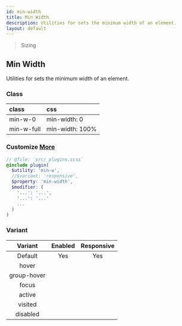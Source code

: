 ```yaml
---
id: min-width
title: Min Width
description: Utilities for sets the minimum width of an element.
layout: default
---
```


> Sizing

## Min Width

Utilities for sets the minimum width of an element.

### Class

| <span class="px-3 py-1 text-white bg-charcoal-100 rounded-full">class</span> | <span class="px-3 py-1 text-white bg-charcoal-100 rounded-full">css</span> |
|:--|:--|
| min-w-0 | min-width: 0 |
| min-w-full | min-width: 100% |

### Customize <a class="ml-1 px-2 py-1 text-sm text-gray-600 bg-gray-300" href="/plugin-api/">More</a>

```scss
// @file: `src/_plugins.scss`
@include plugin(
  $utility: 'min-w',
  //$variant: 'responsive',
  $property: 'min-width',
  $modifier: (
    '...': '...',
    '...': '...'
    ...
  )
)
```

### Variant

| <span class="font-semibold underline">Variant</span> | <span class="font-semibold underline">Enabled</span> | <span class="font-semibold underline">Responsive</span> |
|:-:|:-:|:-:|
| Default | Yes | Yes |
| hover| | |
| group-hover | | |
| focus | | |
| active | | |
| visited | | |
| disabled | | |